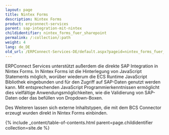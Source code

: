 ```yaml
---
layout: page
title: Nintex Forms
description: Nintex Forms
product: erpconnect-services
parent: sap-integration-mit-nintex
childidentifier: nintex_forms_fuer_sharepoint
permalink: /:collection/:path
weight: 4
lang: de_DE
old_url: /ERPConnect-Services-DE/default.aspx?pageid=nintex_forms_fuer_sharepoint
---
```


ERPConnect Services unterstützt außerdem die direkte SAP Integration in Nintex Forms.  In Nintex Forms ist die Hinterlegung von JavaScript Statements möglich, worüber wiederum die ECS Runtime JavaScript Bibliothek eingebunden und für den Zugriff auf SAP-Daten genutzt werden kann. Mit entsprechenden JavaScript Programmierkenntnissen ermöglicht dies vielfältige Anwendungsmöglichkeiten, wie die Validierung von SAP-Daten oder das befüllen von Dropdown-Boxen.

Des Weiteren lassen sich externe Inhaltstypen, die mit dem BCS Connector erzeugt wurden direkt in Nintex Forms einbinden.

{% include _content/table-of-contents.html parent=page.childidentifier collection=site.de %}